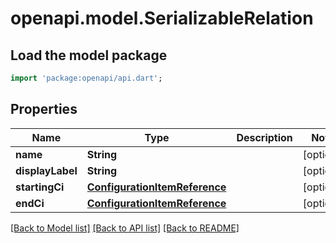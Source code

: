# openapi.model.SerializableRelation

## Load the model package
```dart
import 'package:openapi/api.dart';
```

## Properties
Name | Type | Description | Notes
------------ | ------------- | ------------- | -------------
**name** | **String** |  | [optional] 
**displayLabel** | **String** |  | [optional] 
**startingCi** | [**ConfigurationItemReference**](ConfigurationItemReference.md) |  | [optional] 
**endCi** | [**ConfigurationItemReference**](ConfigurationItemReference.md) |  | [optional] 

[[Back to Model list]](../README.md#documentation-for-models) [[Back to API list]](../README.md#documentation-for-api-endpoints) [[Back to README]](../README.md)


